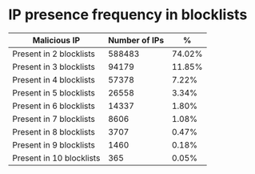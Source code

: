 # IP presence frequency in blocklists
| Malicious IP | Number of IPs | % |
|----|----|----|
| Present in 2 blocklists | 588483 | 74.02% |
| Present in 3 blocklists | 94179 | 11.85% |
| Present in 4 blocklists | 57378 | 7.22% |
| Present in 5 blocklists | 26558 | 3.34% |
| Present in 6 blocklists | 14337 | 1.80% |
| Present in 7 blocklists | 8606 | 1.08% |
| Present in 8 blocklists | 3707 | 0.47% |
| Present in 9 blocklists | 1460 | 0.18% |
| Present in 10 blocklists | 365 | 0.05% |

